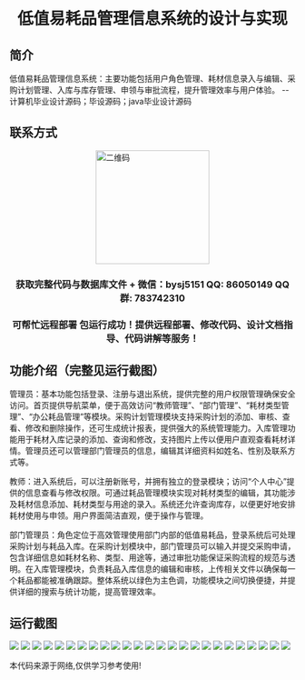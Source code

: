 <p><h1 align="center">低值易耗品管理信息系统的设计与实现</h1></p>

## 简介
低值易耗品管理信息系统：主要功能包括用户角色管理、耗材信息录入与编辑、采购计划管理、入库与库存管理、申领与审批流程，提升管理效率与用户体验。    --计算机毕业设计源码；毕设源码；java毕业设计源码


## 联系方式
<img src="https://bs-1329754181.cos.ap-shanghai.myqcloud.com/wx.jpg" alt="二维码" style="display: block; margin: 0 auto;" width="200px">
<p><h3 align="center">获取完整代码与数据库文件 + 微信：bysj5151 QQ: 86050149 QQ群: 783742310</h3></p>
<p><h3 align="center">可帮忙远程部署 包运行成功！提供远程部署、修改代码、设计文档指导、代码讲解等服务！</h3></p>

## 功能介绍（完整见运行截图）
管理员：基本功能包括登录、注册与退出系统，提供完整的用户权限管理确保安全访问。首页提供导航菜单，便于高效访问“教师管理”、“部门管理”、“耗材类型管理”、“办公耗品管理”等模块。采购计划管理模块支持采购计划的添加、审核、查看、修改和删除操作，还可生成统计报表，提供强大的系统管理能力。入库管理功能用于耗材入库记录的添加、查询和修改，支持图片上传以便用户直观查看耗材详情。管理员还可以管理部门管理员的信息，编辑其详细资料如姓名、性别及联系方式等。

教师：进入系统后，可以注册新账号，并拥有独立的登录模块；访问“个人中心”提供的信息查看与修改权限。可通过耗品管理模块实现对耗材类型的编辑，其功能涉及耗材信息添加、耗材类型与用途的录入。系统还允许查询库存，以便更好地安排耗材使用与申领。用户界面简洁直观，便于操作与管理。

部门管理员：角色定位于高效管理使用部门内部的低值易耗品，登录系统后可处理采购计划与耗品入库。在采购计划模块中，部门管理员可以输入并提交采购申请，包含详细信息如耗材名称、类型、用途等，通过审批功能保证采购流程的规范与透明。在入库管理模块，负责耗品入库信息的编辑和审核，上传相关文件以确保每一个耗品都能被准确跟踪。整体系统以绿色为主色调，功能模块之间切换便捷，并提供详细的搜索与统计功能，提高管理效率。


## 运行截图
![](https://bs-1329754181.cos.ap-shanghai.myqcloud.com/ssm/LowValueConsumablesManagementSystem/img/001.jpg)
![](https://bs-1329754181.cos.ap-shanghai.myqcloud.com/ssm/LowValueConsumablesManagementSystem/img/002.jpg)
![](https://bs-1329754181.cos.ap-shanghai.myqcloud.com/ssm/LowValueConsumablesManagementSystem/img/003.jpg)
![](https://bs-1329754181.cos.ap-shanghai.myqcloud.com/ssm/LowValueConsumablesManagementSystem/img/004.jpg)
![](https://bs-1329754181.cos.ap-shanghai.myqcloud.com/ssm/LowValueConsumablesManagementSystem/img/005.jpg)
![](https://bs-1329754181.cos.ap-shanghai.myqcloud.com/ssm/LowValueConsumablesManagementSystem/img/006.jpg)
![](https://bs-1329754181.cos.ap-shanghai.myqcloud.com/ssm/LowValueConsumablesManagementSystem/img/007.jpg)
![](https://bs-1329754181.cos.ap-shanghai.myqcloud.com/ssm/LowValueConsumablesManagementSystem/img/008.jpg)
![](https://bs-1329754181.cos.ap-shanghai.myqcloud.com/ssm/LowValueConsumablesManagementSystem/img/009.jpg)
![](https://bs-1329754181.cos.ap-shanghai.myqcloud.com/ssm/LowValueConsumablesManagementSystem/img/010.jpg)
![](https://bs-1329754181.cos.ap-shanghai.myqcloud.com/ssm/LowValueConsumablesManagementSystem/img/011.jpg)
![](https://bs-1329754181.cos.ap-shanghai.myqcloud.com/ssm/LowValueConsumablesManagementSystem/img/012.jpg)
![](https://bs-1329754181.cos.ap-shanghai.myqcloud.com/ssm/LowValueConsumablesManagementSystem/img/013.jpg)
![](https://bs-1329754181.cos.ap-shanghai.myqcloud.com/ssm/LowValueConsumablesManagementSystem/img/014.jpg)
![](https://bs-1329754181.cos.ap-shanghai.myqcloud.com/ssm/LowValueConsumablesManagementSystem/img/015.jpg)
![](https://bs-1329754181.cos.ap-shanghai.myqcloud.com/ssm/LowValueConsumablesManagementSystem/img/016.jpg)
![](https://bs-1329754181.cos.ap-shanghai.myqcloud.com/ssm/LowValueConsumablesManagementSystem/img/017.jpg)
![](https://bs-1329754181.cos.ap-shanghai.myqcloud.com/ssm/LowValueConsumablesManagementSystem/img/018.jpg)
![](https://bs-1329754181.cos.ap-shanghai.myqcloud.com/ssm/LowValueConsumablesManagementSystem/img/019.jpg)
![](https://bs-1329754181.cos.ap-shanghai.myqcloud.com/ssm/LowValueConsumablesManagementSystem/img/020.jpg)
![](https://bs-1329754181.cos.ap-shanghai.myqcloud.com/ssm/LowValueConsumablesManagementSystem/img/021.jpg)
![](https://bs-1329754181.cos.ap-shanghai.myqcloud.com/ssm/LowValueConsumablesManagementSystem/img/022.jpg)
![](https://bs-1329754181.cos.ap-shanghai.myqcloud.com/ssm/LowValueConsumablesManagementSystem/img/023.jpg)
![](https://bs-1329754181.cos.ap-shanghai.myqcloud.com/ssm/LowValueConsumablesManagementSystem/img/024.jpg)
![](https://bs-1329754181.cos.ap-shanghai.myqcloud.com/ssm/LowValueConsumablesManagementSystem/img/025.jpg)

<p>本代码来源于网络,仅供学习参考使用!</p>
